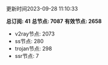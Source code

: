 更新时间2023-09-28 11:10:33

**总订阅: 41**
**总节点: 7087**
**有效节点: 2658**
- v2ray节点: 2073
- ss节点: 280
- trojan节点: 298
- ssr节点: 7
